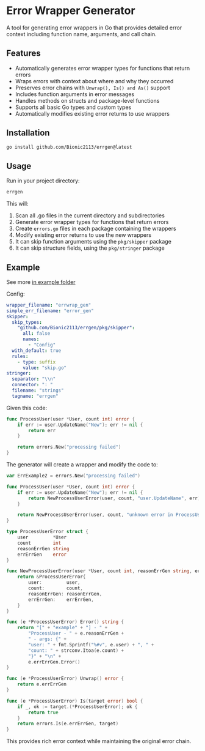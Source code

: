 # Error Wrapper Generator

A tool for generating error wrappers in Go that provides detailed error context including function name, arguments, and call chain.

## Features

- Automatically generates error wrapper types for functions that return errors
- Wraps errors with context about where and why they occurred
- Preserves error chains with `Unwrap(), Is() and As()` support
- Includes function arguments in error messages
- Handles methods on structs and package-level functions
- Supports all basic Go types and custom types
- Automatically modifies existing error returns to use wrappers

## Installation

```bash
go install github.com/Bionic2113/errgen@latest
```

## Usage

Run in your project directory:

```bash
errgen
```

This will:
1. Scan all .go files in the current directory and subdirectories
2. Generate error wrapper types for functions that return errors
3. Create `errors.go` files in each package containing the wrappers
4. Modify existing error returns to use the new wrappers
5. It can skip function arguments using the `pkg/skipper` package
6. It can skip structure fields, using the `pkg/stringer` package

## Example

See more [in example folder](./example)

Config:

```yaml
wrapper_filename: "errwrap_gen"
simple_err_filename: "error_gen"
skipper:
  skip_types:
    "github.com/Bionic2113/errgen/pkg/skipper":
      all: false
      names:
        - "Config"
  with_default: true
  rules:
    - type: suffix
      value: "skip.go"
stringer:
  separator: "\\n"
  connector: ": "
  filename: "strings"
  tagname: "errgen"
```

Given this code:

```go
func ProcessUser(user *User, count int) error {
	if err := user.UpdateName("New"); err != nil {
		return err
	}

	return errors.New("processing failed")
}
```

The generator will create a wrapper and modify the code to:

```go
var ErrExample2 = errors.New("processing failed")

func ProcessUser(user *User, count int) error {
	if err := user.UpdateName("New"); err != nil {
		return NewProcessUserError(user, count, "user.UpdateName", err)
	}

	return NewProcessUserError(user, count, "unknown error in ProcessUser", ErrExample2)
}

type ProcessUserError struct {
	user         *User
	count        int
	reasonErrGen string
	errErrGen    error
}

func NewProcessUserError(user *User, count int, reasonErrGen string, errErrGen error) *ProcessUserError {
	return &ProcessUserError{
		user:         user,
		count:        count,
		reasonErrGen: reasonErrGen,
		errErrGen:    errErrGen,
	}
}

func (e *ProcessUserError) Error() string {
	return "[" + "example" + "] - " +
		"ProcessUser - " + e.reasonErrGen +
		" - args: {" +
		"user: " + fmt.Sprintf("%#v", e.user) + ", " +
		"count: " + strconv.Itoa(e.count) +
		"}" + "\n" +
		e.errErrGen.Error()
}

func (e *ProcessUserError) Unwrap() error {
	return e.errErrGen
}

func (e *ProcessUserError) Is(target error) bool {
	if _, ok := target.(*ProcessUserError); ok {
		return true
	}
	return errors.Is(e.errErrGen, target)
}

```

This provides rich error context while maintaining the original error chain.
